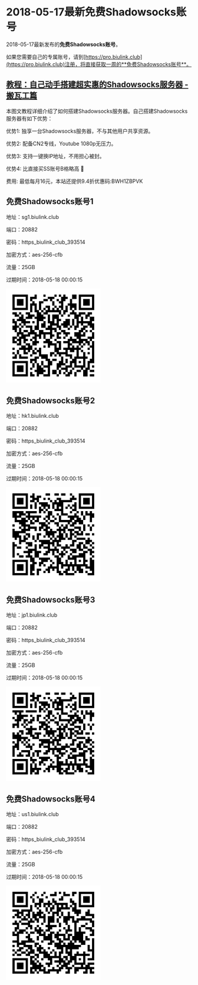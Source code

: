 # 2018-05-17最新**免费Shadowsocks账号**

2018-05-17最新发布的**免费Shadowsocks账号**。

如果您需要自己的专属账号，请到[https://pro.biulink.club](https://pro.biulink.club)注册，将直接获取一周的**免费Shadowsocks账号**。

## [教程：自己动手搭建超实惠的Shadowsocks服务器 - 搬瓦工篇](https://github.com/Biulink/ShadowsocksTutorials/blob/master/%E6%95%99%E6%82%A8%E8%87%AA%E5%B7%B1%E5%8A%A8%E6%89%8B%E6%90%AD%E5%BB%BA%E8%B6%85%E5%AE%9E%E6%83%A0%E7%9A%84Shadowsocks%E6%9C%8D%E5%8A%A1%E5%99%A8%20-%20%E6%90%AC%E7%93%A6%E5%B7%A5%E7%AF%87.md)
  
  本图文教程详细介绍了如何搭建Shadowsocks服务器。自己搭建Shadowsocks服务器有如下优势：

  优势1: 独享一台Shadowsocks服务器，不与其他用户共享资源。

  优势2: 配备CN2专线，Youtube 1080p无压力。

  优势3: 支持一键换IP地址，不用担心被封。

  优势4: 比直接买SS账号B格略高 🙂

  费用: 最低每月16元，本站还提供9.4折优惠码:BWH1ZBPVK  
## 免费Shadowsocks账号1

地址：sg1.biulink.club

端口：20882

密码：https_biulink_club_393514

加密方式：aes-256-cfb

流量：25GB

过期时间：2018-05-18 00:00:15

![免费Shadowsocks账号](../qrcode/a822a6c3-a955-4a76-b3c6-6053da458dc3.png)

## 免费Shadowsocks账号2

地址：hk1.biulink.club

端口：20882

密码：https_biulink_club_393514

加密方式：aes-256-cfb

流量：25GB

过期时间：2018-05-18 00:00:15

![免费Shadowsocks账号](../qrcode/e728a98e-856f-4ec4-b2ac-cef8bb0f765a.png)

## 免费Shadowsocks账号3

地址：jp1.biulink.club

端口：20882

密码：https_biulink_club_393514

加密方式：aes-256-cfb

流量：25GB

过期时间：2018-05-18 00:00:15

![免费Shadowsocks账号](../qrcode/02b6d21c-7cd4-45b3-bc99-2838c4c6a7e5.png)

## 免费Shadowsocks账号4

地址：us1.biulink.club

端口：20882

密码：https_biulink_club_393514

加密方式：aes-256-cfb

流量：25GB

过期时间：2018-05-18 00:00:15

![免费Shadowsocks账号](../qrcode/cd8b1c50-3ce2-49d5-905b-2ad4e766ddff.png)

